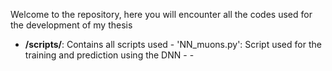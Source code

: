 Welcome to the repository, here you will encounter all the codes used for the development of my thesis

- **/scripts/**: Contains all scripts used
                - 'NN_muons.py': Script used for the training and prediction using the DNN
                -
                -

